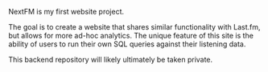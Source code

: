 NextFM is my first website project.


The goal is to create a website that shares similar functionality with Last.fm,
but allows for more ad-hoc analytics. The unique feature of this site is the ability of users to run
their own SQL queries against their listening data. 

This backend repository will likely ultimately be taken private.
